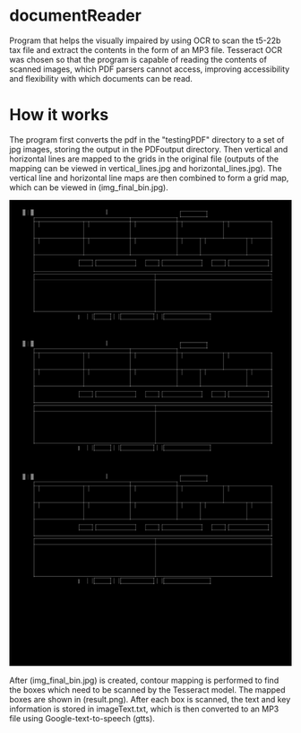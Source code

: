 # documentReader
Program that helps the visually impaired by using OCR to scan the t5-22b tax file and extract the contents in the form of an MP3 file.
Tesseract OCR was chosen so that the program is capable of reading the contents of scanned images, which PDF parsers cannot access, improving accessibility and flexibility with which documents can be read.

# How it works
The program first converts the pdf in the "testingPDF" directory to a set of jpg images, storing the output in the PDFoutput directory. Then vertical and horizontal lines are mapped to the grids in the original file (outputs of the mapping can be viewed in vertical_lines.jpg and horizontal_lines.jpg).
The vertical line and horizontal line maps are then combined to form a grid map, which can be viewed in (img_final_bin.jpg).

![alt text](https://github.com/JwuCode/documentReader/blob/main/img_final_bin.jpg?raw=true)

After (img_final_bin.jpg) is created, contour mapping is performed to find the boxes which need to be scanned by the Tesseract model. The mapped boxes are shown in (result.png). After each box is scanned, the text and key information is stored in imageText.txt, which is then converted to an MP3 file using Google-text-to-speech (gtts).
